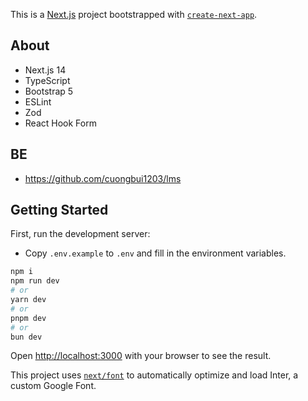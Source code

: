 This is a [Next.js](https://nextjs.org/) project bootstrapped with [`create-next-app`](https://github.com/vercel/next.js/tree/canary/packages/create-next-app).

## About

- Next.js 14
- TypeScript
- Bootstrap 5
- ESLint
- Zod
- React Hook Form

## BE
- https://github.com/cuongbui1203/lms

## Getting Started

First, run the development server:

- Copy `.env.example` to `.env` and fill in the environment variables.

```bash
npm i
npm run dev
# or
yarn dev
# or
pnpm dev
# or
bun dev
```

Open [http://localhost:3000](http://localhost:3000) with your browser to see the result.

This project uses [`next/font`](https://nextjs.org/docs/basic-features/font-optimization) to automatically optimize and load Inter, a custom Google Font.
